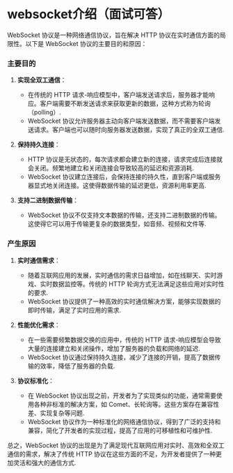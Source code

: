 # websocket介绍（面试可答）

WebSocket 协议是一种网络通信协议，旨在解决 HTTP 协议在实时通信方面的局限性。以下是 WebSocket 协议的主要目的和原因：

### 主要目的

1. **实现全双工通信**：
   - 在传统的 HTTP 请求-响应模型中，客户端发送请求后，服务器才能响应。客户端需要不断发送请求来获取更新的数据，这种方式称为轮询（polling）.
   - WebSocket 协议允许服务器主动向客户端发送数据，而不需要客户端发送请求。客户端也可以随时向服务器发送数据，实现了真正的全双工通信.

2. **保持持久连接**：
   - HTTP 协议是无状态的，每次请求都会建立新的连接，请求完成后连接就会关闭。频繁地建立和关闭连接会导致较高的延迟和资源消耗.
   - WebSocket 协议建立连接后，会保持连接的持久性，直到客户端或服务器显式地关闭连接。这使得数据传输的延迟更低，资源利用率更高.

3. **支持二进制数据传输**：
   - WebSocket 协议不仅支持文本数据的传输，还支持二进制数据的传输。这使得它可以用于传输更复杂的数据类型，如音频、视频和文件等.

### 产生原因

1. **实时通信需求**：
   - 随着互联网应用的发展，实时通信的需求日益增加，如在线聊天、实时游戏、实时数据监控等。传统的 HTTP 轮询方式无法满足这些应用对实时性的要求.
   - WebSocket 协议提供了一种高效的实时通信解决方案，能够实现数据的即时传输，满足了实时应用的需求.

2. **性能优化需求**：
   - 在一些需要频繁数据交换的应用中，传统的 HTTP 请求-响应模型会导致大量的连接建立和关闭操作，增加了服务器的负载和网络的延迟.
   - WebSocket 协议通过保持持久连接，减少了连接的开销，提高了数据传输的效率，降低了服务器的负载.

3. **协议标准化**：
   - 在 WebSocket 协议出现之前，开发者为了实现类似的功能，通常需要使用各种非标准的解决方案，如 Comet、长轮询等。这些方案存在兼容性差、实现复杂等问题.
   - WebSocket 协议作为一种标准化的网络通信协议，得到了广泛的支持和兼容，简化了开发者的实现过程，提高了应用的可移植性和可维护性.

总之，WebSocket 协议的出现是为了满足现代互联网应用对实时、高效和全双工通信的需求，解决了传统 HTTP 协议在这些方面的不足，为开发者提供了一种更加灵活和强大的通信方式.